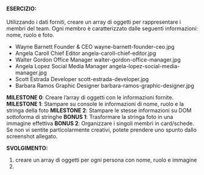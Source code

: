 #### ESERCIZIO:
Utilizzando i dati forniti, creare un array di oggetti per rappresentare i membri del team.
Ogni membro è caratterizzato dalle seguenti informazioni: nome, ruolo e foto.

- Wayne Barnett	Founder & CEO	        wayne-barnett-founder-ceo.jpg
- Angela Caroll	Chief Editor	        angela-caroll-chief-editor.jpg
- Walter Gordon	Office Manager	        walter-gordon-office-manager.jpg
- Angela Lopez	Social Media Manager	angela-lopez-social-media-manager.jpg
- Scott Estrada	Developer	            scott-estrada-developer.jpg
- Barbara Ramos	Graphic Designer	    barbara-ramos-graphic-designer.jpg


**MILESTONE 0**:
Creare l’array di oggetti con le informazioni fornite.
**MILESTONE 1**:
Stampare su console le informazioni di nome, ruolo e la stringa della foto
**MILESTONE 2**:
Stampare le stesse informazioni su DOM sottoforma di stringhe
**BONUS 1**:
Trasformare la stringa foto in una immagine effettiva
**BONUS 2**:
Organizzare i singoli membri in card/schede. Se non vi sentite particolarmente creativi, potete prendere uno spunto dallo screenshot allegato.

**SVOLGIMENTO:**
1. creare un array di oggetti per ogni persona con nome, ruolo e immagine
2. 
